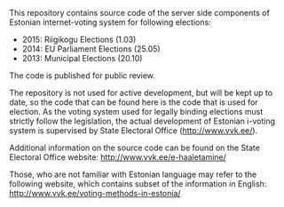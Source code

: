 This repository contains source code of the server side components of Estonian
internet-voting system for following elections:

  * 2015: Riigikogu Elections (1.03)
  * 2014: EU Parliament Elections (25.05)
  * 2013: Municipal Elections (20.10)

The code is published for public review.

The repository is not used for active development, but will be kept up to date,
so the code that can be found here is the code that is used for election. As
the voting system used for legally binding elections must strictly follow the
legislation, the actual development of Estonian i-voting system is supervised
by State Electoral Office (http://www.vvk.ee/).

Additional information on the source code can be found on the State Electoral Office website:
http://www.vvk.ee/e-haaletamine/

Those, who are not familiar with Estonian language may refer to the following
website, which contains subset of the information in English:
http://www.vvk.ee/voting-methods-in-estonia/

